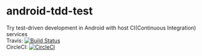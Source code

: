 # android-tdd-test
Try test-driven development in Android with host CI(Continuous Integration) services  
Travis: [![Build Status](https://travis-ci.org/playground-codes/android-tdd-test.svg?branch=master)](https://travis-ci.org/playground-codes/android-tdd-test)  
CircleCI: [![CircleCI](https://circleci.com/gh/playground-codes/android-tdd-test.svg?style=shield)](https://circleci.com/gh/playground-codes/android-tdd-test)  
